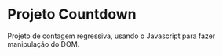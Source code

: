 # Projeto Countdown

Projeto de contagem regressiva, usando o Javascript para fazer manipulação do DOM.
